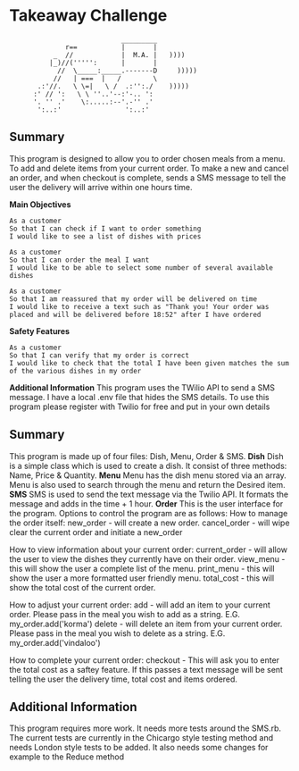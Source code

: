 Takeaway Challenge
==================
```
                            _________
              r==           |       |
           _  //            |  M.A. |   ))))
          |_)//(''''':      |       |
            //  \_____:_____.-------D     )))))
           //   | ===  |   /        \
       .:'//.   \ \=|   \ /  .:'':./    )))))
      :' // ':   \ \ ''..'--:'-.. ':
      '. '' .'    \:.....:--'.-'' .'
       ':..:'                ':..:'

 ```




Summary
-------
This program is designed to allow you to order chosen meals from a menu. To add and delete items from your current order. To make a new and cancel an order, and when checkout is complete, sends a SMS message to tell the user the delivery will arrive within one hours time.

**Main Objectives**
```
As a customer
So that I can check if I want to order something
I would like to see a list of dishes with prices

As a customer
So that I can order the meal I want
I would like to be able to select some number of several available dishes

As a customer
So that I am reassured that my order will be delivered on time
I would like to receive a text such as "Thank you! Your order was placed and will be delivered before 18:52" after I have ordered
```
**Safety Features**
```
As a customer
So that I can verify that my order is correct
I would like to check that the total I have been given matches the sum of the various dishes in my order
```
**Additional Information**
This program uses the TWilio API to send a SMS message.
I have a local .env file that hides the SMS details. To use this program please register with Twilio for free and put in your own details

Summary
-------
This program is made up of four files: Dish, Menu, Order & SMS.
**Dish**
Dish is a simple class which is used to create a dish. It consist of three methods: Name, Price & Quantity.
**Menu**
Menu has the dish menu stored via an array. Menu is also used to search through the menu and return the Desired item.
**SMS**
SMS is used to send the text message via the Twilio API. It formats the message and adds in the time + 1 hour.
**Order**
This is the user interface for the program. Options to control the program are as follows:
How to manage the order itself:
new_order - will create a new order.
cancel_order - will wipe clear the current order and initiate a new_order

How to view information about your current order:
current_order - will allow the user to view the dishes they currently have on their order.
view_menu - this will show the user a complete list of the menu.
print_menu - this will show the user a more formatted user friendly menu.
total_cost - this will show the total cost of the current order.

How to adjust your current order:
add - will add an item to your current order. Please pass in the meal you wish to add as a string. E.G. my_order.add('korma')
delete - will delete an item from your current order. Please pass in the meal you wish to delete as a string. E.G. my_order.add('vindaloo')

How to complete your current order:
checkout - This will ask you to enter the total cost as a saftey feature. If this passes a text message will be sent telling the user the delivery time, total cost and items ordered.

Additional Information
-------
This program requires more work. It needs more tests around the SMS.rb. The current tests are currently in the Chicargo style testing method and needs London style tests to be added.
It also needs some changes for example to the Reduce method
